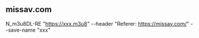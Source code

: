 ## missav.com
N_m3u8DL-RE "https://xxx.m3u8" --header "Referer: https://missav.com/" --save-name "xxx"
